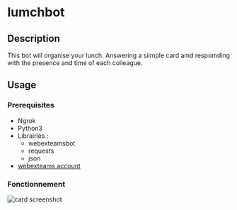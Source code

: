 # lumchbot 

## Description
This bot will organise your lunch. Answering a siimple card amd respomding with the presence and time of each colleague.

## Usage

### Prerequisites
- Ngrok
- Python3
- Librairies :
  - webexteamsbot
  - requests
  - json
- [webexteams account](https://developer.webex.com/)

### Fonctionnement
![card screenshot](https://i.gyazo.com/1b109fde5ff3ac0c5c8aee114efd7d6d.gif)
